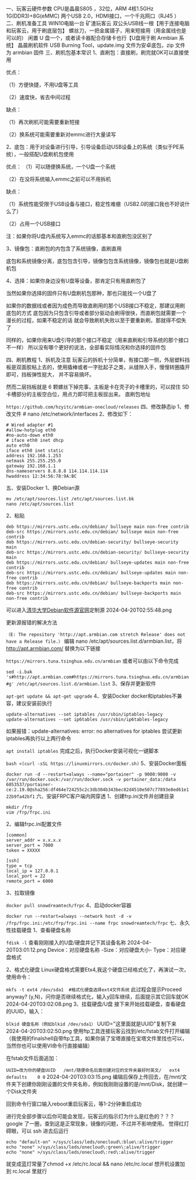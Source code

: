 一、玩客云硬件参数
CPU是晶晨S805 ，32位，ARM 4核1.5GHz
1G(DDR3)+8G(eMMC)
两个USB 2.0，HDMI接口，一个千兆网口（RJ45 ）
二、刷机准备工具
WIN10电脑一台
矿渣玩客云
双公头USB线一根【用于连接电脑和玩客云，用于刷底层包】
螺丝刀，一把金属镊子，用来短接用（用金属线也是可以的）
闲置 U 盘一个，或者读卡器配合存储卡也行【U盘用于刷 Armbian 系统】
晶晨刷机软件 USB Burning Tool，update.img 文件为安卓底包，zip 文件为 armbian 固件
三、刷机包基本常识
1、直刷包：直接刷，刷完就OK可以直接使用

优点：

（1）方便快捷，不用U盘等工具

（2）速度快，省去中间过程

缺点：

（1）再次刷机可能需要重新短接

（2）换系统可能需要重新对emmc进行大量读写

2、底包：用于对设备进行引导，引导设备启动USB设备上的系统（类似于PE系统），一般搭配U盘刷机包使用

优点：
（1）可以随便换系统，一个U盘一个系统

（2）在没将系统输入emmc之前可以不用拆机

缺点：

（1）系统性能受限于USB设备与接口，稳定性难绷（USB2.0的接口我也不好说什么了）

（2）占用一个USB接口

注：如果你将U盘内系统写入emmc的话那基本和直刷包没区别了

3、镜像包：直刷包的内包含了系统镜像，直刷直用

底包和系统镜像分离，底包包含引导，镜像包包含系统镜像，镜像包也就是U盘刷机包

4、选择：如果你身边没有U盘等设备，那肯定只有用直刷包了

当然如果你选择的固件只有U盘刷机包那种，那也只能找一个U盘了

如果你的数据线或者因为成色而导致直刷用的那个USB接口不稳定，那建议用刷底包的方式
底包因为只包含引导或者部分驱动会刷得很快，而直刷包就需要一个漫长的过程，如果不稳定的话
就会导致刷机失败以至于要重新刷，那就得不偿失了

同样的，如果你用来U盘引导的那个接口不稳定（用来直刷和引导系统的那个接口不一样）
所以没有哪个更好的说法，全部看实际情况和你选择的固件包

四、刷机教程
1、拆机及注意
玩客云的拆机十分简单，有接口那一侧，外层塑料挡板是双面胶粘上去的，使用撬棒或者一字批起子之类，从缝隙入手，慢慢转圈撬开即可，挡板弹性挺大， 并不容易搞坏。

然而二层挡板就是 6 颗螺丝下掉完事，主板是卡在壳子的卡槽里的，可以捏住 SD 卡槽部分的主板空白位，用点力即可把主板拔出来。
直刷包地址

`https://github.com/hzyitc/armbian-onecloud/releases`
四、修改静态ip
1、修改文件 # nano /etc/network/interfaces
2、修改如下：

```
# Wired adapter #1
#allow-hotplug eth0
#no-auto-down eth0
# iface eth0 inet dhcp
auto eth0
iface eth0 inet static
address 192.168.1.253
netmask 255.255.255.0
gateway 192.168.1.1
dns-nameservers 8.8.8.8 114.114.114.114
hwaddress 12:34:56:78:9A:BC
```
五、安装Docker
1、换Debian源

```
mv /etc/apt/sources.list /etc/apt/sources.list.bk
nano /etc/apt/sources.list
```
2、粘贴

```
deb https://mirrors.ustc.edu.cn/debian/ bullseye main non-free contrib
deb-src https://mirrors.ustc.edu.cn/debian/ bullseye main non-free contrib
deb https://mirrors.ustc.edu.cn/debian-security/ bullseye-security main
deb-src https://mirrors.ustc.edu.cn/debian-security/ bullseye-security main
deb https://mirrors.ustc.edu.cn/debian/ bullseye-updates main non-free contrib
deb-src https://mirrors.ustc.edu.cn/debian/ bullseye-updates main non-free contrib
deb https://mirrors.ustc.edu.cn/debian/ bullseye-backports main non-free contrib
deb-src https://mirrors.ustc.edu.cn/debian/ bullseye-backports main non-free contrib
```
可以进入[清华大学Debian软件源官网](https://mirrors.tuna.tsinghua.edu.cn/help/debian/)定制源
2024-04-20T02:55:48.png

更新源报错的解决方法

`（E: The repository 'http://apt.armbian.com stretch Release' does not have a Release file.）`
编辑 nano /etc/apt/sources.list.d/armbian.list，将 http://apt.armbian.com/ 替换为以下链接

`https://mirrors.tuna.tsinghua.edu.cn/armbian`
或者可以由以下命令完成

`sed -i.bak 's#http://apt.armbian.com#https://mirrors.tuna.tsinghua.edu.cn/armbian#g' /etc/apt/sources.list.d/armbian.list`
3、保存并更新软件

`apt-get update && apt-get upgrade`
4、安装Docker
docker和iptables不兼容，建议安装前执行

```
update-alternatives --set iptables /usr/sbin/iptables-legacy
update-alternatives --set ip6tables /usr/sbin/ip6tables-legacy
```
如果报错：update-alternatives: error: no alternatives for iptables
尝试更新iptables再执行以上两行命令

`apt install iptables`
完成之后，执行Docker安装可视化一键脚本

`bash <(curl -sSL https://linuxmirrors.cn/docker.sh)`
5、安装Docker面板

`docker run -d --restart=always --name="portainer" -p 9000:9000 -v /var/run/docker.sock:/var/run/docker.sock -v portainer_data:/data 6053537/portainer-ce:2.19.0@sha256:df464e724255c2c3db304b343bec82d4510e507c77893e8ed61e122b9fa42bf1`
六、安装FRPC客户端内网穿透
1、创建frp.ini文件并创建目录

```
mkdir /frp
vim /frp/frpc.ini
```
2、编辑frpc.ini配置文件

```
[common]
server_addr = x.x.x.x
server_port = 7000
token = XXXXX

[ssh]
type = tcp
local_ip = 127.0.0.1
local_port = 22
remote_port = 6000
```
3、拉取镜像

`docker pull snowdreamtech/frpc`
4、启动docker容器

`docker run --restart=always --network host -d -v /frp/frpc.ini:/etc/frp/frpc.ini --name frpc snowdreamtech/frpc`
七、永久性挂载硬盘
1、查看硬盘名称

`fdisk -l`
查看刚刚接入的U盘/硬盘并记下其设备名称
2024-04-20T03:01:12.png
Device：对应硬盘名称 -Size：对应硬盘大小- Type：对应硬盘格式

2、格式化硬盘
Linux硬盘格式需要Etx4,我这个硬盘已经格式化了，再演试一次，使用命令：

`mkfs -t ext4 /dev/sda1  #格式化硬盘选择ext4文件系统`
此过程会提示Proceed anyway? (y,N)，问你是否继续格式化，输入y回车继续，后面提示其它回车就OK
2024-04-20T03:02:08.png
3、挂载硬盘/U盘
接下来开始挂载硬盘，查看硬盘的UUID，输入：

`blkid 硬盘名称（例如blkid /dev/sda1）`
UUID="这里面就是UUID"复制下来
2024-04-20T03:02:50.png
使用ftp工具连接玩客云找到/etc/fstab文件打开编辑（我使用的finalshell自带ftp工具，如果你装了宝塔直接在宝塔文件里找也可以，当然你也可以使用VI命令行直接编辑）

在fstab文件后面追加：

`UUID=改为你的硬盘UUID   /mnt/随便命名后面创建对应的文件夹最好时英文/   ext4    defaults    0 0`
2024-04-20T03:03:15.png
编辑后保存上传回去，在/mnt/文件夹下创建你刚刚设置的文件夹名称，例如我刚刚设置的是/mnt/Disk，就创建一个Disk文件夹

回到命令行窗口输入reboot重启玩客云，等1-2分钟重启成功

进行完全部步骤以后你可能会发现，玩客云的指示灯为什么是红色的？？？
google 了一圈，查到这是正常现象，镜像的问题，不过并不影响使用。
觉得红灯碍眼，可以 ssh 进去后运行

```
echo "default-on" >/sys/class/leds/onecloud\:blue\:alive/trigger
echo "none" >/sys/class/leds/onecloud\:green\:alive/trigger
echo "none" >/sys/class/leds/onecloud\:red\:alive/trigger
```
就变成蓝灯常量了chmod +x /etc/rc.local && nano /etc/rc.local 想开机设置加到 rc.local 里就行